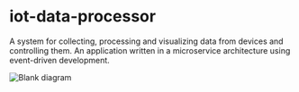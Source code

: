 # iot-data-processor
A system for collecting, processing and visualizing data from devices and controlling them. An application written in a microservice architecture using event-driven development.


![Blank diagram](https://github.com/user-attachments/assets/aba7ede7-a44d-4a60-b7a5-b498ea797858)
